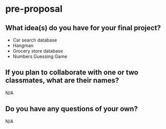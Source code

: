 # pre-proposal

## What idea(s) do you have for your final project?

- Car search database
- Hangman
- Grocery store database
- Numbers Guessing Game

## If you plan to collaborate with one or two classmates, what are their names?

N/A

## Do you have any questions of your own?

N/A
